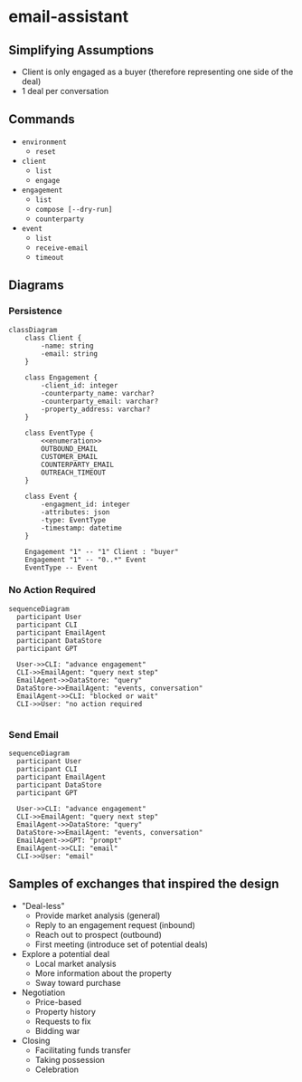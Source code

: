 # email-assistant

## Simplifying Assumptions
* Client is only engaged as a buyer (therefore representing one side of the deal)
* 1 deal per conversation

## Commands
* `environment`
  * `reset`
* `client`
  * `list`
  * `engage`
* `engagement`
  * `list`
  * `compose [--dry-run]`
  * `counterparty`
* `event`
  * `list`
  * `receive-email`
  * `timeout`

## Diagrams
### Persistence
```mermaid
classDiagram
    class Client {
        -name: string
        -email: string
    }
        
    class Engagement {
        -client_id: integer
        -counterparty_name: varchar?
        -counterparty_email: varchar?
        -property_address: varchar?
    }
    
    class EventType {
        <<enumeration>>
        OUTBOUND_EMAIL
        CUSTOMER_EMAIL
        COUNTERPARTY_EMAIL
        OUTREACH_TIMEOUT
    }
    
    class Event {
        -engagment_id: integer
        -attributes: json
        -type: EventType
        -timestamp: datetime
    }

    Engagement "1" -- "1" Client : "buyer"
    Engagement "1" -- "0..*" Event 
    EventType -- Event
```

### No Action Required
```mermaid
sequenceDiagram
  participant User
  participant CLI
  participant EmailAgent
  participant DataStore
  participant GPT

  User->>CLI: "advance engagement"
  CLI->>EmailAgent: "query next step"
  EmailAgent->>DataStore: "query"
  DataStore->>EmailAgent: "events, conversation"
  EmailAgent->>CLI: "blocked or wait"
  CLI->>User: "no action required      
  
```

### Send Email
```mermaid
sequenceDiagram 
  participant User
  participant CLI
  participant EmailAgent
  participant DataStore
  participant GPT

  User->>CLI: "advance engagement"
  CLI->>EmailAgent: "query next step"
  EmailAgent->>DataStore: "query"
  DataStore->>EmailAgent: "events, conversation"
  EmailAgent->>GPT: "prompt"
  EmailAgent->>CLI: "email"
  CLI->>User: "email"

```

## Samples of exchanges that inspired the design
* "Deal-less"
  * Provide market analysis (general)
  * Reply to an engagement request (inbound)
  * Reach out to prospect (outbound)
  * First meeting (introduce set of potential deals)
* Explore a potential deal
  * Local market analysis
  * More information about the property
  * Sway toward purchase
* Negotiation
  * Price-based
  * Property history
  * Requests to fix
  * Bidding war
* Closing
  * Facilitating funds transfer
  * Taking possession
  * Celebration